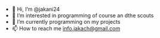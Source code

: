 - 👋 Hi, I’m @jakani24
- 👀 I’m interested in programming of course an dthe scouts 
- 🌱 I’m currently programming on my projects
- 📫 How to reach me info.jakach@gmail.com


